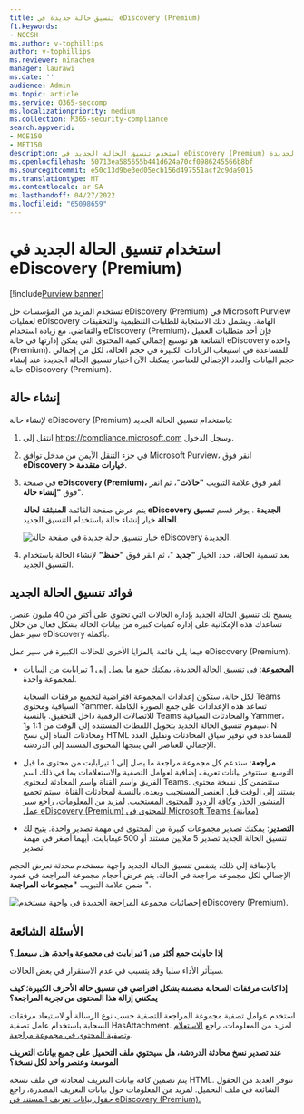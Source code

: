 ```yaml
---
title: تنسيق حالة جديدة في eDiscovery (Premium)
f1.keywords:
- NOCSH
ms.author: v-tophillips
author: v-tophillips
ms.reviewer: ninachen
manager: laurawi
ms.date: ''
audience: Admin
ms.topic: article
ms.service: O365-seccomp
ms.localizationpriority: medium
ms.collection: M365-security-compliance
search.appverid:
- MOE150
- MET150
description: استخدم تنسيق الحالة الجديد في eDiscovery (Premium) حتى تتمكن من إضافة المزيد من العناصر لمراجعة المجموعات والاستفادة من الحدود المتزايدة الأخرى والوظائف الجديدة.
ms.openlocfilehash: 50713ea585655b441d624a70cf0986245566b8bf
ms.sourcegitcommit: e50c13d9be3ed05ecb156d497551acf2c9da9015
ms.translationtype: MT
ms.contentlocale: ar-SA
ms.lasthandoff: 04/27/2022
ms.locfileid: "65098659"
---
```

# <a name="use-the-new-case-format-in-ediscovery-premium"></a>استخدام تنسيق الحالة الجديد في eDiscovery (Premium)

[!include[Purview banner](../includes/purview-rebrand-banner.md)]

تستخدم المزيد من المؤسسات حل eDiscovery (Premium) في Microsoft Purview لعمليات eDiscovery الهامة. ويشمل ذلك الاستجابة للطلبات التنظيمية والتحقيقات والتقاضي. مع زيادة استخدام eDiscovery (Premium)، فإن أحد متطلبات العميل الشائعة هو توسيع إجمالي كمية المحتوى التي يمكن إدارتها في حالة eDiscovery واحدة (Premium). للمساعدة في استيعاب الزيادات الكبيرة في حجم الحالة، لكل من إجمالي حجم البيانات والعدد الإجمالي للعناصر، يمكنك الآن اختيار تنسيق الحالة الجديدة عند إنشاء حالة eDiscovery (Premium).  

## <a name="create-a-case"></a>إنشاء حالة

لإنشاء حالة eDiscovery (Premium) باستخدام تنسيق الحالة الجديد:

1. انتقل إلى <https://compliance.microsoft.com> وسجل الدخول.

2. في جزء التنقل الأيمن من مدخل توافق Microsoft Purview، انقر فوق **eDiscovery > خيارات متقدمة**.

3. في صفحة **eDiscovery (Premium)،** انقر فوق علامة التبويب **"حالات**"، ثم انقر فوق **"إنشاء حالة**".

   يتم عرض صفحة القائمة **المنبثقة لحالة eDiscovery الجديدة** . يوفر قسم **تنسيق الحالة** خيار إنشاء حالة باستخدام التنسيق الجديد.

   ![خيار تنسيق حالة جديدة في صفحة حالة eDiscovery الجديدة.](..\media\AeDNewCaseFormat1.png)

4. بعد تسمية الحالة، حدد الخيار **"جديد** "، ثم انقر فوق **"حفظ"** لإنشاء الحالة باستخدام التنسيق الجديد.

## <a name="benefits-of-the-new-case-format"></a>فوائد تنسيق الحالة الجديد

يسمح لك تنسيق الحالة الجديد بإدارة الحالات التي تحتوي على أكثر من 40 مليون عنصر. تساعدك هذه الإمكانية على إدارة كميات كبيرة من بيانات الحالة بشكل فعال من خلال سير عمل eDiscovery بأكمله.

فيما يلي قائمة بالمزايا الأخرى للحالات الكبيرة في سير عمل eDiscovery (Premium).

- **المجموعة**: في تنسيق الحالة الجديدة، يمكنك جمع ما يصل إلى 1 تيرابايت من البيانات لمجموعة واحدة.

   لكل حالة، ستكون إعدادات المجموعة افتراضية لتجميع مرفقات السحابة Teams السياقية ومحتوى Yammer. تساعد هذه الإعدادات على جمع الصورة الكاملة للاتصالات الرقمية داخل التحقيق. بالنسبة Teams والمحادثات السياقية Yammer، سيقوم تنسيق الحالة الجديد بتحويل اللقطات المستندة إلى الوقت من 1:1 و1: N ومحادثات القناة إلى نسخ HTML للمساعدة في توفير سياق المحادثات وتقليل العدد الإجمالي للعناصر التي ينتجها المحتوى المستند إلى الدردشة.  

- **مراجعة**: ستدعم كل مجموعة مراجعة ما يصل إلى 1 تيرابايت من محتوى ما قبل التوسع. ستتوفر بيانات تعريف إضافية لعوامل التصفية والاستعلامات بما في ذلك اسم الفريق واسم القناة واسم المحادثة لمحتوى Teams. ستتضمن كل نسخة محتوى يستند إلى الوقت قبل العنصر المستجيب وبعده. بالنسبة لمحادثات القناة، سيتم تجميع المنشور الجذر وكافة الردود للمحتوى المستجيب. لمزيد من المعلومات، راجع [سير عمل eDiscovery (Premium) للمحتوى في Microsoft Teams (معاينة)](teams-workflow-in-advanced-ediscovery.md)

- **التصدير**: يمكنك تصدير مجموعات كبيرة من المحتوى في مهمة تصدير واحدة. يتيح لك تنسيق الحالة الجديد تصدير 5 ملايين مستند أو 500 غيغابايت، أيهما أصغر في مهمة تصدير.

بالإضافة إلى ذلك، يتضمن تنسيق الحالة الجديد واجهة مستخدم محدثة تعرض الحجم الإجمالي لكل مجموعة مراجعة في الحالة. يتم عرض أحجام مجموعة المراجعة في عمود ضمن علامة التبويب **"مجموعات المراجعة** ".

![إحصائيات مجموعة المراجعة الجديدة في واجهة مستخدم eDiscovery (Premium).](..\media\LargeCaseUI.png)

## <a name="frequently-asked-questions"></a>الأسئلة الشائعة

**إذا حاولت جمع أكثر من 1 تيرابايت في مجموعة واحدة، هل سيعمل؟**

سيتأثر الأداء سلبا وقد يتسبب في عدم الاستقرار في بعض الحالات.

**إذا كانت مرفقات السحابة مضمنة بشكل افتراضي في تنسيق حالة الأحرف الكبيرة؛ كيف يمكنني إزالة هذا المحتوى من تجربة المراجعة؟**  

استخدم عوامل تصفية مجموعة المراجعة للتصفية حسب نوع الرسالة أو لاستبعاد مرفقات السحابة باستخدام عامل تصفية HasAttachment. لمزيد من المعلومات، راجع [الاستعلام وتصفية المحتوى في مجموعة مراجعة](review-set-search.md).

**عند تصدير نسخ محادثة الدردشة، هل سيحتوي ملف التحميل على جميع بيانات التعريف الموسعة وعنصر واحد لكل نسخة؟**

يتم تضمين كافة بيانات التعريف لمحادثة في ملف نسخة HTML.  تتوفر العديد من الحقول الشائعة في ملف التحميل. لمزيد من المعلومات حول بيانات التعريف المصدرة، راجع [حقول بيانات تعريف المستند في eDiscovery (Premium).](document-metadata-fields-in-Advanced-eDiscovery.md)

